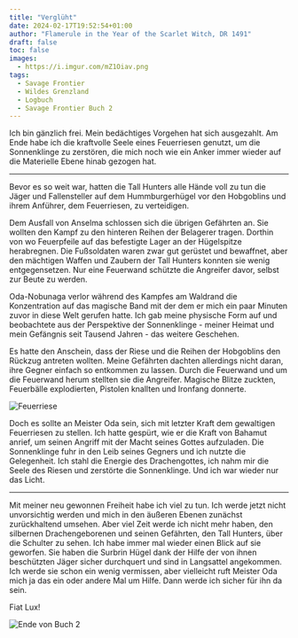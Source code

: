 ```yaml
---
title: "Verglüht"
date: 2024-02-17T19:52:54+01:00
author: "Flamerule in the Year of the Scarlet Witch, DR 1491"
draft: false
toc: false
images:
  - https://i.imgur.com/mZ1Oiav.png
tags: 
  - Savage Frontier
  - Wildes Grenzland
  - Logbuch
  - Savage Frontier Buch 2
---
```


Ich bin gänzlich frei. Mein bedächtiges Vorgehen hat sich ausgezahlt. Am Ende habe ich die kraftvolle Seele eines Feuerriesen genutzt, um die Sonnenklinge zu zerstören, die mich noch wie ein Anker immer wieder auf die Materielle Ebene hinab gezogen hat.
 
---
 
Bevor es so weit war, hatten die Tall Hunters alle Hände voll zu tun die Jäger und Fallensteller auf dem Hummburgerhügel vor den Hobgoblins und ihrem Anführer, dem Feuerriesen, zu verteidigen.
 
Dem Ausfall von Anselma schlossen sich die übrigen Gefährten an. Sie wollten den Kampf zu den hinteren Reihen der Belagerer tragen. Dorthin von wo Feuerpfeile auf das befestigte Lager an der Hügelspitze herabregnen. Die Fußsoldaten waren zwar gut gerüstet und bewaffnet, aber den mächtigen Waffen und Zaubern der Tall Hunters konnten sie wenig entgegensetzen. Nur eine Feuerwand schützte die Angreifer davor, selbst zur Beute zu werden.
 
Oda-Nobunaga verlor während des Kampfes am Waldrand die Konzentration auf das magische Band mit der dem er mich ein paar Minuten zuvor in diese Welt gerufen hatte. Ich gab meine physische Form auf und beobachtete aus der Perspektive der Sonnenklinge - meiner Heimat und mein Gefängnis seit Tausend Jahren - das weitere Geschehen.
 
Es hatte den Anschein, dass der Riese und die Reihen der Hobgoblins den Rückzug antreten wollten. Meine Gefährten dachten allerdings nicht daran, ihre Gegner einfach so entkommen zu lassen. Durch die Feuerwand und um die Feuerwand herum stellten sie die Angreifer. Magische Blitze zuckten, Feuerbälle explodierten, Pistolen knallten und Ironfang donnerte.

![Feuerriese](https://www.dndbeyond.com/avatars/thumbnails/30783/927/1000/1000/638062023828890799.png)

Doch es sollte an Meister Oda sein, sich mit letzter Kraft dem gewaltigen Feuerriesen zu stellen. Ich hatte gespürt, wie er die Kraft von Bahamut anrief, um seinen Angriff mit der Macht seines Gottes aufzuladen. Die Sonnenklinge fuhr in den Leib seines Gegners und ich nutzte die Gelegenheit. Ich stahl die Energie des Drachengottes, ich nahm mir die Seele des Riesen und zerstörte die Sonnenklinge. Und ich war wieder nur das Licht.
 
---
 
Mit meiner neu gewonnen Freiheit habe ich viel zu tun. Ich werde jetzt nicht unvorsichtig werden und mich in den äußeren Ebenen zunächst zurückhaltend umsehen. Aber viel Zeit werde ich nicht mehr haben, den silbernen Drachengeborenen und seinen Gefährten, den Tall Hunters, über die Schulter zu sehen. Ich habe immer mal wieder einen Blick auf sie geworfen. Sie haben die Surbrin Hügel dank der Hilfe der von ihnen beschützten Jäger sicher durchquert und sind in Langsattel angekommen. Ich werde sie schon ein wenig vermissen, aber vielleicht ruft Meister Oda mich ja das ein oder andere Mal um Hilfe. Dann werde ich sicher für ihn da sein.
 
Fiat Lux!

![Ende von Buch 2](https://i.imgur.com/htPXVei.png)